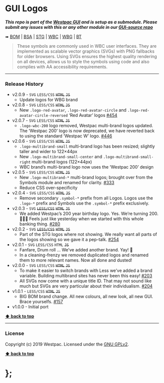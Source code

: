 GUI Logos
=========

***This repo is part of the [Westpac GUI](http://gel.westpacgroup.com.au/GUI/) and is setup as a submodule. Please submit any issues with this or any other module in our [GUI-source repo](https://github.com/WestpacCXTeam/GUI-source/issues)***

➠
[BOM](http://westpaccxteam.github.io/GUI-logos/tests/BOM/) |
[BSA](http://westpaccxteam.github.io/GUI-logos/tests/BSA/) |
[STG](http://westpaccxteam.github.io/GUI-logos/tests/STG/) |
[WBC](http://westpaccxteam.github.io/GUI-logos/tests/WBC/) |
[WBG](http://westpaccxteam.github.io/GUI-logos/tests/WBG/) |
[BT](http://westpaccxteam.github.io/GUI-logos/tests/BT/)

> These symbols are commonly used in WBC user interfaces. They are implemented as scalable vector graphics (SVGs) with PNG fallbacks for older browsers.
> Using SVGs ensures the highest quality rendering on all devices, allows us to style the symbols using code and also complies with AA accessibility requirements.

----------------------------------------------------------------------------------------------------------------------------------------------------------------


### Release History

* v2.0.9 - `SVG` `LESS/CSS` ~~`HTML`~~ ~~`JS`~~
	* Update logos for WBG brand
* v2.0.8 - `SVG` `LESS/CSS` ~~`HTML`~~ ~~`JS`~~
	* New `.logo-red-avatar`, `.logo-red-avatar-circle` and `.logo-red-avatar-circle-reversed` ‘Red Avatar’ logos
		[#454](https://github.com/WestpacCXTeam/GUI-source/issues/454)
* v2.0.7 - `SVG` `LESS/CSS` ~~`HTML`~~ ~~`JS`~~
	* `.logo-wbc-200` logo removed, Westpac multi-brand logos updated. The ‘Westpac 200’ logo is now deprecated, we have reverted back to using the standard ‘Westpac W’ logo.
		[#446](https://github.com/WestpacCXTeam/GUI-source/issues/446)
* v2.0.6 - `SVG` `LESS/CSS` ~~`HTML`~~ ~~`JS`~~
	* `.logo-multibrand-small` multi-brand logo has been resized; slightly taller and wider to 122&times;44px
	* New `.logo-multibrand-small-center` and `.logo-multibrand-small-right` multi-brand logos (122&times;44px)
	* WBC brand’s multi-brand logo now uses the ‘Westpac 200’ design
* v2.0.5 - `SVG` `LESS/CSS` ~~`HTML`~~ ~~`JS`~~
	* New `.logo-multibrand-*` multi-brand logos; brought over from the Symbols module and renamed for clarity.
		[#333](https://github.com/WestpacCXTeam/GUI-source/issues/333)
	* Reduce CSS over-specificity
* v2.0.4 - `SVG` `LESS/CSS` ~~`HTML`~~ ~~`JS`~~
	* Remove secondary `.symbol-*` prefix from all Logos. Logos use the `.logo-*` prefix and Symbols use the `.symbol-*` prefix exclusively.
* v2.0.3 - `SVG` ~~`LESS/CSS`~~ ~~`HTML`~~ ~~`JS`~~
	* We added Westpac’s 200 year birthday logo. Yes. We’re turning 200. 🎂🎉🎁 Feels just like yesterday when we started with this whole banking thing.
		[#280](https://github.com/WestpacCXTeam/GUI-source/issues/280)
* v2.0.2 - `SVG` ~~`LESS/CSS`~~ ~~`HTML`~~ ~~`JS`~~
	* Part of the STG logos where not showing. We really want all parts of the logos showing so we gave it a pep-talk.
		[#254](https://github.com/WestpacCXTeam/GUI-source/issues/254)
* v2.0.1 - `SVG` `LESS/CSS` `HTML` ~~`JS`~~
	* Fanfare, Drum roll … We’ve added another brand. Yay! :clap:
	* In a cleaning-frenzy we removed duplicated logos and renamed them to more relevant names. Now all done and dusted!
* v2.0.0 - `SVG` `LESS/CSS` ~~`HTML`~~ ~~`JS`~~
	* To make it easier to switch brands with Less we’ve added a brand variable. Building multibrand sites has never been this easy!
		[#203](https://github.com/WestpacCXTeam/GUI-source/issues/203)
	* All SVGs now come with a unique title ID. That may not sound like much but SVGs are very particular about their individualism.
		[#204](https://github.com/WestpacCXTeam/GUI-source/issues/204)
* v1.0.1 - `LESS/CSS` ~~`HTML`~~ ~~`JS`~~
	* BIG BOM brand change. All new colours, all new look, all new GUI. Brace yourselfs.
		[#157](https://github.com/WestpacCXTeam/GUI-source/issues/157)
* v1.0.0 - Initial port

**[⬆ back to top](#content)**


----------------------------------------------------------------------------------------------------------------------------------------------------------------


### License

Copyright (c) 2019 Westpac. Licensed under the [GNU GPLv2](https://raw.githubusercontent.com/WestpacCXTeam/GUI-logos/master/LICENSE).

**[⬆ back to top](#content)**

# };